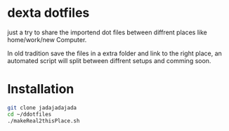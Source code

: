 dexta dotfiles
==============
just a try to share the importend dot files between diffrent places like home/work/new Computer.

In old tradition save the files in a extra folder and link to the right place, an automated script will split between diffrent setups and comming soon.


Installation
============
```bash
git clone jadajadajada
cd ~/ddotfiles
./makeReal2thisPlace.sh
```
